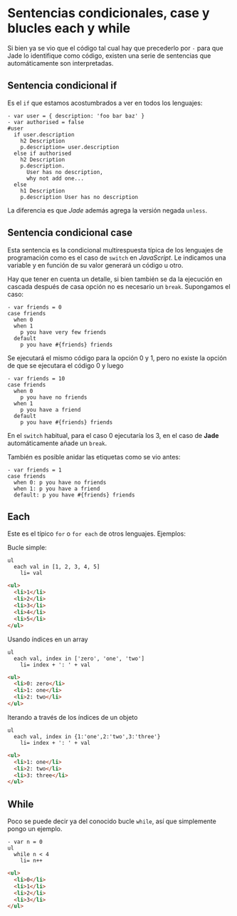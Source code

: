 Sentencias condicionales, case y blucles each y while
=====================================================

Si bien ya se vio que el código tal cual hay que precederlo por ` - ` para que Jade lo identifique como código, existen una serie de sentencias que automáticamente son interpretadas.

## Sentencia condicional if

Es el `if` que estamos acostumbrados a ver en todos los lenguajes:

```
- var user = { description: 'foo bar baz' }
- var authorised = false
#user
  if user.description
    h2 Description
    p.description= user.description
  else if authorised
    h2 Description
    p.description.
      User has no description,
      why not add one...
  else
    h1 Description
    p.description User has no description
``` 

La diferencia es que *Jade* además agrega la versión negada `unless`.

## Sentencia condicional case

Esta sentencia es la condicional multirespuesta  típica de los lenguajes de programación como es el caso de `switch` en *JavaScript*.  Le indicamos una variable y en función de su valor generará un código u otro.

Hay que tener en cuenta un detalle, si bien también se da la ejecución en cascada después de casa opción no es necesario un `break`.  Supongamos el caso:

```
- var friends = 0
case friends
  when 0
  when 1
    p you have very few friends
  default
    p you have #{friends} friends
```

Se ejecutará el mismo código para la opción 0 y 1, pero no existe la opción de que se ejecutara el código 0 y luego 
 
```
- var friends = 10
case friends
  when 0
    p you have no friends
  when 1
    p you have a friend
  default
    p you have #{friends} friends
```

En el `switch` habitual, para el caso 0 ejecutaría los 3, en el caso de **Jade** automáticamente añade un `break`. 

También es posible anidar las etiquetas como se vio antes:

```
- var friends = 1
case friends
  when 0: p you have no friends
  when 1: p you have a friend
  default: p you have #{friends} friends
```

## Each

Este es el típico `for` o `for each` de otros lenguajes.  Ejemplos:

Bucle simple:


```
ul
  each val in [1, 2, 3, 4, 5]
    li= val
```

```html
<ul>
  <li>1</li>
  <li>2</li>
  <li>3</li>
  <li>4</li>
  <li>5</li>
</ul>
```

Usando índices en un array

```
ul
  each val, index in ['zero', 'one', 'two']
    li= index + ': ' + val
```

```html
<ul>
  <li>0: zero</li>
  <li>1: one</li>
  <li>2: two</li>
</ul>
```

Iterando a través de los índices de un objeto

```
ul
  each val, index in {1:'one',2:'two',3:'three'}
    li= index + ': ' + val
```

```html
<ul>
  <li>1: one</li>
  <li>2: two</li>
  <li>3: three</li>
</ul>
```

## While

Poco se puede decir ya del conocido bucle `while`, así que simplemente pongo un ejemplo.

```
- var n = 0
ul
  while n < 4
    li= n++
```

```html
<ul>
  <li>0</li>
  <li>1</li>
  <li>2</li>
  <li>3</li>
</ul>
```
